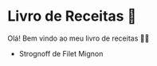# Livro de Receitas :cookie:

Olá! Bem vindo ao meu livro de receitas :man_cook:

- Strognoff de Filet Mignon

  ​

